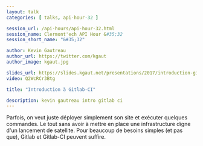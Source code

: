```yaml
---
layout: talk
categories: [ talks, api-hour-32 ]

session_url: /api-hours/api-hour-32.html
session_name: Clermont'ech API Hour &#35;32
session_short_name: "&#35;32"

author: Kevin Gautreau
author_url: https://twitter.com/kgaut
author_image: kgaut.jpg

slides_url: https://slides.kgaut.net/presentations/2017/introduction-gitlab-ci.html#/
video: Q2WcRCr3Btg

title: "Introduction à Gitlab-CI"

description: kevin gautreau intro gitlab ci
---
```




Parfois, on veut juste déployer simplement son site et exécuter quelques
commandes. Le tout sans avoir à mettre en place une infrastructure digne d'un
lancement de satellite. Pour beaucoup de besoins simples (et pas que), Gitlab et
Gitlab-CI peuvent suffire.
